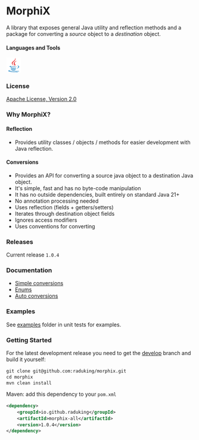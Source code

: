 # MorphiX

A library that exposes general Java utility and reflection methods and a package for converting a *source* object to a *destination* object.

#### Languages and Tools
<p>
	<a href="https://www.java.com" target="_blank" rel="noreferrer"><img src="https://raw.githubusercontent.com/devicons/devicon/master/icons/java/java-original.svg" alt="java" width="40" height="40"/></a>
</p>

### License

[Apache License, Version 2.0](LICENSE)

### Why MorphiX?

#### Reflection

- Provides utility classes / objects / methods for easier development with Java reflection.

#### Conversions

- Provides an API for converting a source java object to a destination Java object.
- It's simple, fast and has no byte-code manipulation
- It has no outside dependencies, built entirely on standard Java 21+
- No annotation processing needed
- Uses reflection (fields + getters/setters)
- Iterates through destination object fields
- Ignores access modifiers
- Uses conventions for converting

### Releases

Current release `1.0.4`

### Documentation

- [Simple conversions](doc/simple.md)
- [Enums](doc/enums.md)
- [Auto conversions](doc/auto-conversions.md)

### Examples

See [examples](src/test/java/org/morphix/examples) folder in unit tests for examples.

### Getting Started

For the latest development release you need to get the [develop](https://github.com/raduking/morphix/tree/develop) branch and build it yourself:

```
git clone git@github.com:raduking/morphix.git
cd morphix
mvn clean install
```

Maven: add this dependency to your `pom.xml`

```xml
<dependency>
	<groupId>io.github.raduking</groupId>
	<artifactId>morphix-all</artifactId>
	<version>1.0.4</version>
</dependency>
```
